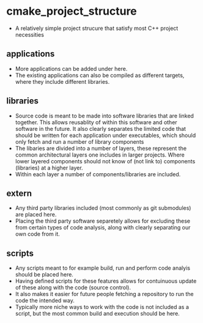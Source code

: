 # cmake_project_structure
- A relatively simple project strucure that satisfy most C++ project necessities <br>

## applications
- More applications can be added under here. <br> 
- The existing applications can also be compiled as different targets, where they include different libraries. <br>

## libraries
- Source code is meant to be made into software libraries that are linked together. This allows reusablity of within this software and other software in the future. It also clearly separates the limited code that should be written for each application under executables, which should only fetch and run a number of library components <br>
- The libaries are divided into a number of layers, these represent the common architectural layers one includes in larger projects. Where lower layered components should not know of (not link to) components (libraries) at a higher layer. <br>
- Within each layer a number of components/libraries are included. <br>

## extern
- Any third party libraries included (most commonly as git submodules) are placed here. <br>
- Placing the third party software separetely allows for excluding these from certain types of code analysis, along with clearly separating our own code from it. <br>

## scripts
- Any scripts meant to for example build, run and perform code analyis should be placed here. <br>
- Having defined scripts for these features allows for contuinuous update of these along with the code (source control). <br>
- It also makes it easier for future people fetching a repository to run the code the intended way. <br>
- Typically more niche ways to work with the code is not included as a script, but the most common build and execution should be here. <br>
